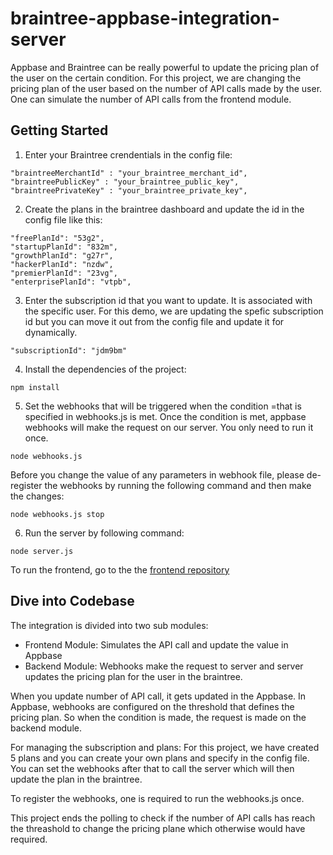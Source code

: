 # braintree-appbase-integration-server

Appbase and Braintree can be really powerful to update the pricing plan of the user on the certain condition. For this project, we are changing the pricing plan of the user based on the number of API calls made by the user. One can simulate the number of API calls from the frontend module.


## Getting Started

1. Enter your Braintree crendentials in the config file:

```
"braintreeMerchantId" : "your_braintree_merchant_id",
"braintreePublicKey" : "your_braintree_public_key",
"braintreePrivateKey" : "your_braintree_private_key",
```    

2. Create the plans in the braintree dashboard and update the id in the config file like this:   
```
"freePlanId": "53g2",
"startupPlanId": "832m",
"growthPlanId": "g27r",
"hackerPlanId": "nzdw",
"premierPlanId": "23vg",
"enterprisePlanId": "vtpb",
```     

3. Enter the subscription id that you want to update. It is associated with the specific user. For this demo, we are updating the spefic subscription id but you can move it out from the config file and update it for dynamically.

```
"subscriptionId": "jdm9bm"
```    

4. Install the dependencies of the project:     
```
npm install
```  
5. Set the webhooks that will be triggered when the condition =that is specified in webhooks.js is met. Once the condition is met, appbase webhooks will make the request on our server. You only need to run it once.

```
node webhooks.js
``` 

Before you change the value of any parameters in webhook file, please de-register the webhooks by running the following command and then make the changes:
```
node webhooks.js stop
```

6. Run the server by following command:    
```
node server.js
```    

To run the frontend, go to the the [frontend repository](https://github.com/yashshah/braintree-appbase-integration)


## Dive into Codebase

The integration is divided into two sub modules:
 - Frontend Module: Simulates the API call and update the value in Appbase
 - Backend Module: Webhooks make the request to server and server updates the pricing plan for the user in the braintree.

When you update number of API call, it gets updated in the Appbase. In Appbase, webhooks are configured on the threshold that defines the pricing plan. So when the condition is made, the request is made on the backend module. 

For managing the subscription and plans:
 For this project, we have created 5 plans and you can create your own plans and specify in the config file. You can set the webhooks after that to call the server which will then update the plan in the braintree.

To register the webhooks, one is required to run the webhooks.js once.

 This project ends the polling to check if the number of API calls has reach the threashold to change the pricing plane which otherwise would have required.